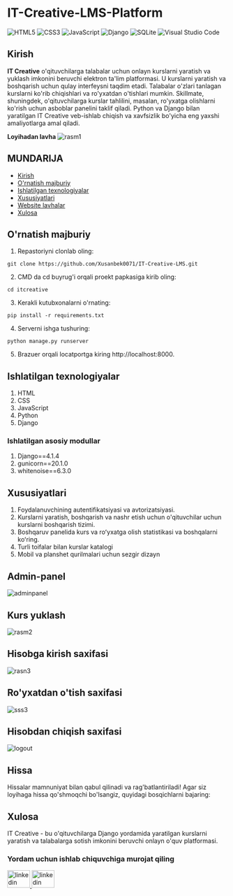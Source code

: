 # IT-Creative-LMS-Platform

![HTML5](https://img.shields.io/badge/html5-%23E34F26.svg?style=for-the-badge&logo=html5&logoColor=white)
![CSS3](https://img.shields.io/badge/css3-%231572B6.svg?style=for-the-badge&logo=css3&logoColor=white)
![JavaScript](https://img.shields.io/badge/javascript-%23323330.svg?style=for-the-badge&logo=javascript&logoColor=%23F7DF1E)
![Django](https://img.shields.io/badge/django-%23092E20.svg?style=for-the-badge&logo=django&logoColor=white)
![SQLite](https://img.shields.io/badge/sqlite-%2307405e.svg?style=for-the-badge&logo=sqlite&logoColor=white)
![Visual Studio Code](https://img.shields.io/badge/Visual%20Studio%20Code-0078d7.svg?style=for-the-badge&logo=visual-studio-code&logoColor=white)

## Kirish
**IT Creative** o'qituvchilarga talabalar uchun onlayn kurslarni yaratish va yuklash imkonini beruvchi elektron ta'lim platformasi. U kurslarni yaratish va boshqarish uchun qulay interfeysni taqdim etadi. Talabalar o'zlari tanlagan kurslarni ko'rib chiqishlari va ro'yxatdan o'tishlari mumkin. Skillmate, shuningdek, o'qituvchilarga kurslar tahlilini, masalan, ro'yxatga olishlarni ko'rish uchun asboblar panelini taklif qiladi. Python va Django bilan yaratilgan IT Creative veb-ishlab chiqish va xavfsizlik bo'yicha eng yaxshi amaliyotlarga amal qiladi.

**Loyihadan lavha**
![rasm1](https://github.com/Xusanbek0071/IT-Creative-LMS/blob/main/skrenshots/Screenshot%202023-12-11%20033711.png)

## MUNDARIJA
  * [Kirish](#introduction)
  * [O'rnatish majburiy](#installed)
  * [Ishlatilgan texnologiyalar](#technologies-used)
  * [Xususiyatlari](#features)
  * [Website lavhalar](#screenshots)
  * [Xulosa](#conclusion)



## O'rnatish majburiy 
1. Repastoriyni clonlab oling:
```
git clone https://github.com/Xusanbek0071/IT-Creative-LMS.git
```
2. CMD da cd buyrug'i orqali proekt papkasiga kirib oling:
```
cd itcreative
```
3. Kerakli kutubxonalarni o'rnating:
```
pip install -r requirements.txt
```
4. Serverni ishga tushuring:
```
python manage.py runserver
```
5. Brazuer orqali locatportga kiring  http://localhost:8000.
  
  


## Ishlatilgan texnologiyalar
1. HTML
2. CSS
3. JavaScript
4. Python
5. Django



### Ishlatilgan asosiy modullar
1. Django==4.1.4
2. gunicorn==20.1.0
3. whitenoise==6.3.0



## Xususiyatlari
1. Foydalanuvchining autentifikatsiyasi va avtorizatsiyasi.
2. Kurslarni yaratish, boshqarish va nashr etish uchun o'qituvchilar uchun kurslarni boshqarish tizimi.
3. Boshqaruv panelida kurs va roʻyxatga olish statistikasi va boshqalarni koʻring.
4. Turli toifalar bilan kurslar katalogi
5. Mobil va planshet qurilmalari uchun sezgir dizayn



## Admin-panel
![adminpanel](https://github.com/Xusanbek0071/IT-Creative-LMS/blob/main/skrenshots/adminpanel.png)

## Kurs yuklash
![rasm2](https://github.com/Xusanbek0071/IT-Creative-LMS/blob/main/skrenshots/coursupload.png)

## Hisobga kirish saxifasi
![rasn3](https://github.com/Xusanbek0071/IT-Creative-LMS/blob/main/skrenshots/loginpage.png)

## Ro'yxatdan o'tish saxifasi
![sss3](https://github.com/Xusanbek0071/IT-Creative-LMS/blob/main/skrenshots/signup.png)

## Hisobdan chiqish saxifasi 
![logout](https://github.com/Xusanbek0071/IT-Creative-LMS/blob/main/skrenshots/logout.png)


## Hissa
Hissalar mamnuniyat bilan qabul qilinadi va rag'batlantiriladi! Agar siz loyihaga hissa qo'shmoqchi bo'lsangiz, quyidagi bosqichlarni bajaring:


## Xulosa
IT Creative - bu o'qituvchilarga Django yordamida yaratilgan kurslarni yaratish va talabalarga sotish imkonini beruvchi onlayn o'quv platformasi.


### Yordam uchun ishlab chiquvchiga murojat qiling

<div align="left">
  <a href="https://t.me/mbin_dev_0071" target="_blank">
    <img src="https://raw.githubusercontent.com/maurodesouza/profile-readme-generator/master/src/assets/icons/social/telegram/default.svg" width="52" height="40" alt="linkedin logo"  />
  </a>
    <a href="https://instagram.com/husanbek_dev" target="_blank">
    <img src="https://raw.githubusercontent.com/maurodesouza/profile-readme-generator/master/src/assets/icons/social/instagram/default.svg" width="52" height="40" alt="linkedin logo"  />
  </a>
</div>
